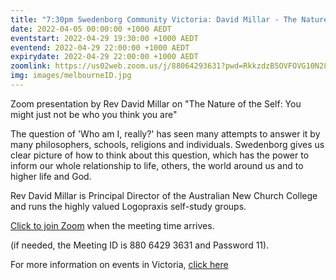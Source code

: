 ```yaml
---
title: "7:30pm Swedenborg Community Victoria: David Millar - The Nature of the Self, You might just not be who you think you are"
date: 2022-04-05 00:00:00 +1000 AEDT
eventstart: 2022-04-29 19:30:00 +1000 AEDT
eventend: 2022-04-29 22:00:00 +1000 AEDT
expirydate: 2022-04-29 22:00:00 +1000 AEDT
zoomlink: https://us02web.zoom.us/j/88064293631?pwd=RkkzdzB5OVFOVG10N28vdEZLQWhIQT09
img: images/melbourneID.jpg
---
```


Zoom presentation by Rev David Millar on "The Nature of the Self: You might just not be who you think you are"

The question of 'Who am I, really?' has seen many attempts to answer it by many philosophers, schools, religions and individuals. Swedenborg gives us clear picture of how to think about this question, which has the power to inform our whole relationship to life, others, the world around us and to higher life and God.

Rev David Millar is Principal Director of the Australian New Church College and runs the highly valued Logopraxis self-study groups.

[Click to join Zoom](https://us02web.zoom.us/j/88064293631?pwd=RkkzdzB5OVFOVG10N28vdEZLQWhIQT09) when the meeting time arrives.

(if needed, the Meeting ID is 880 6429 3631 and Password 11).  

For more information on events in Victoria, [click here](https://www.swedenborgcommunityvictoria.net.au/events/)